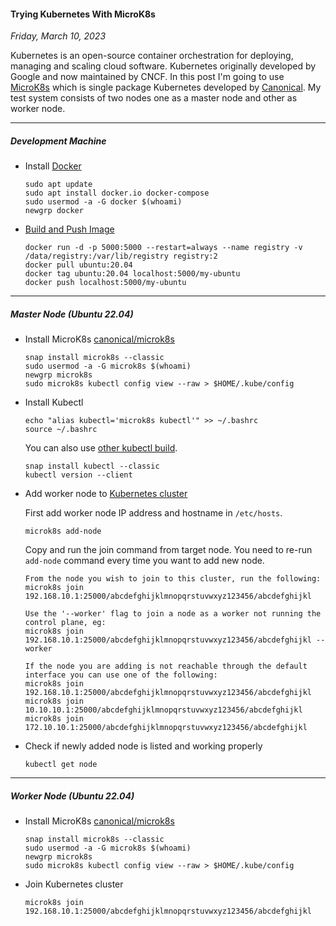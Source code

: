#### Trying Kubernetes With MicroK8s
_Friday, March 10, 2023_

Kubernetes is an open-source container orchestration for deploying, 
managing and scaling cloud software. Kubernetes originally developed 
by Google and now maintained by CNCF. In this post I'm going to 
use [MicroK8s](https://microk8s.io/) which is single package Kubernetes 
developed by [Canonical](https://canonical.com/). My test system consists 
of two nodes one as a master node and other as worker node.

-----------------------------
##### **Development Machine**

* Install [Docker](https://docs.docker.com/get-docker/)

    ```
    sudo apt update
    sudo apt install docker.io docker-compose
    sudo usermod -a -G docker $(whoami)
    newgrp docker
    ```

* [Build and Push Image](https://docs.docker.com/engine/reference/commandline/push/)

    ```
    docker run -d -p 5000:5000 --restart=always --name registry -v /data/registry:/var/lib/registry registry:2
    docker pull ubuntu:20.04
    docker tag ubuntu:20.04 localhost:5000/my-ubuntu
    docker push localhost:5000/my-ubuntu
    ```

------------------------------------
##### **Master Node (Ubuntu 22.04)**

* Install MicroK8s [canonical/microk8s](https://github.com/canonical/microk8s)

    ```
    snap install microk8s --classic
    sudo usermod -a -G microk8s $(whoami)
    newgrp microk8s
    sudo microk8s kubectl config view --raw > $HOME/.kube/config
    ```

* Install Kubectl
    ```
    echo "alias kubectl='microk8s kubectl'" >> ~/.bashrc
    source ~/.bashrc
    ```

    You can also use [other kubectl build](https://kubernetes.io/docs/tasks/tools/install-kubectl-linux/).

    ```
    snap install kubectl --classic
    kubectl version --client
    ```

* Add worker node to [Kubernetes cluster](https://microk8s.io/docs/clustering)

    First add worker node IP address and hostname in `/etc/hosts`.

    ```
    microk8s add-node
    ```

    Copy and run the join command from target node. You need to re-run 
    `add-node` command every time you want to add new node.

    ```
    From the node you wish to join to this cluster, run the following:
    microk8s join 192.168.10.1:25000/abcdefghijklmnopqrstuvwxyz123456/abcdefghijkl

    Use the '--worker' flag to join a node as a worker not running the control plane, eg:
    microk8s join 192.168.10.1:25000/abcdefghijklmnopqrstuvwxyz123456/abcdefghijkl --worker

    If the node you are adding is not reachable through the default interface you can use one of the following:
    microk8s join 192.168.10.1:25000/abcdefghijklmnopqrstuvwxyz123456/abcdefghijkl
    microk8s join 10.10.10.1:25000/abcdefghijklmnopqrstuvwxyz123456/abcdefghijkl
    microk8s join 172.10.10.1:25000/abcdefghijklmnopqrstuvwxyz123456/abcdefghijkl
    ```

* Check if newly added node is listed and working properly

    ```
    kubectl get node
    ```

-----------------------------------
##### **Worker Node (Ubuntu 22.04)**

* Install MicroK8s [canonical/microk8s](https://github.com/canonical/microk8s)

    ```
    snap install microk8s --classic
    sudo usermod -a -G microk8s $(whoami)
    newgrp microk8s
    sudo microk8s kubectl config view --raw > $HOME/.kube/config
    ```

* Join Kubernetes cluster
    
    ```
    microk8s join 192.168.10.1:25000/abcdefghijklmnopqrstuvwxyz123456/abcdefghijkl
    ```